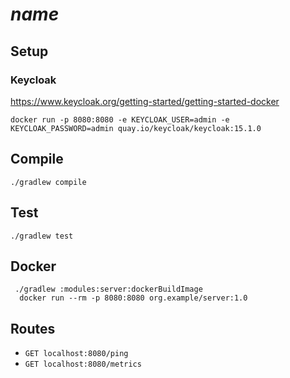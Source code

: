 # $name$

## Setup
### Keycloak
https://www.keycloak.org/getting-started/getting-started-docker
```shell
docker run -p 8080:8080 -e KEYCLOAK_USER=admin -e KEYCLOAK_PASSWORD=admin quay.io/keycloak/keycloak:15.1.0
```

## Compile
```shell
./gradlew compile
```

## Test
```shell
./gradlew test
```

## Docker
```shell
 ./gradlew :modules:server:dockerBuildImage
  docker run --rm -p 8080:8080 org.example/server:1.0
```

## Routes
- `GET localhost:8080/ping`
- `GET localhost:8080/metrics`

